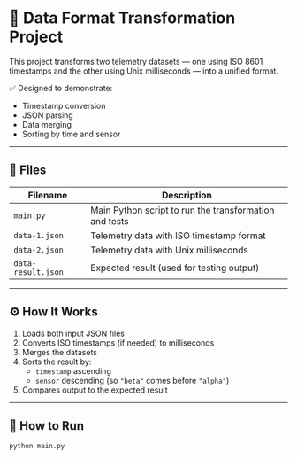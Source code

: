 # 🧠 Data Format Transformation Project

This project transforms two telemetry datasets — one using ISO 8601 timestamps and the other using Unix milliseconds — into a unified format.

✅ Designed to demonstrate:
- Timestamp conversion
- JSON parsing
- Data merging
- Sorting by time and sensor

---

## 📁 Files

| Filename         | Description                               |
|------------------|-------------------------------------------|
| `main.py`        | Main Python script to run the transformation and tests |
| `data-1.json`    | Telemetry data with ISO timestamp format  |
| `data-2.json`    | Telemetry data with Unix milliseconds     |
| `data-result.json` | Expected result (used for testing output) |

---

## ⚙️ How It Works

1. Loads both input JSON files
2. Converts ISO timestamps (if needed) to milliseconds
3. Merges the datasets
4. Sorts the result by:
   - `timestamp` ascending
   - `sensor` descending (so `"beta"` comes before `"alpha"`)
5. Compares output to the expected result

---

## 🚀 How to Run

```bash
python main.py
